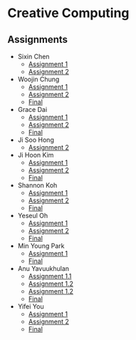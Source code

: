 # Creative Computing

## Assignments
* Sixin Chen
  * [Assignment 1](https://jinsung.github.io/sva-cc-fall-2017/work/Sixin_Chen/homework/1/index.html)
  * [Assignment 2](https://jinsung.github.io/sva-cc-fall-2017/work/Sixin_Chen/homework/2/index.html)
* Woojin Chung
  * [Assignment 1](https://jinsung.github.io/sva-cc-fall-2017/work/woojin/homework/index.html)
  * [Assignment 2](https://jinsung.github.io/sva-cc-fall-2017/work/woojin/homework2/index.html)
  * [Final](https://jinsung.github.io/sva-cc-fall-2017/work/woojin/final/index.html)
* Grace Dai
  * [Assignment 1](https://jinsung.github.io/sva-cc-fall-2017/work/grace/assignment1/index.html)
  * [Assignment 2](https://jinsung.github.io/sva-cc-fall-2017/work/grace/assignment2/index.html)
  * [Final](https://jinsung.github.io/sva-cc-fall-2017/work/grace/final/index.html)
* Ji Soo Hong
  * [Assignment 2](https://jinsung.github.io/sva-cc-fall-2017/work/jisoo/hw/index.html)
* Ji Hoon Kim
  * [Assignment 1](https://jinsung.github.io/sva-cc-fall-2017/work/ji/week04_hw/index.html)
  * [Assignment 2](https://jinsung.github.io/sva-cc-fall-2017/work/ji/week09_hw/index.html)
  * [Final](https://github.com/jinsung/sva-cc-fall-2017/tree/master/work/ji/week14_final/index.html)
* Shannon Koh
  * [Assignment 1](https://jinsung.github.io/sva-cc-fall-2017/work/shannon/homework/index.html)
  * [Assignment 2](https://jinsung.github.io/sva-cc-fall-2017/work/shannon/homework2/index.html)
  * [Final](https://jinsung.github.io/sva-cc-fall-2017/work/shannon/final/index.html)
* Yeseul Oh
  * [Assignment 1](https://jinsung.github.io/sva-cc-fall-2017/work/yeseul/homework1/index.html)
  * [Assignment 2](https://jinsung.github.io/sva-cc-fall-2017/work/yeseul/homework2/index.html)
  * [Final](https://jinsung.github.io/sva-cc-fall-2017/work/yeseul/homework3/index.html)
* Min Young Park
  * [Assignment 1](https://jinsung.github.io/sva-cc-fall-2017/work/Minyoung/Homework/index.html)
  * [Final](https://github.com/jinsung/sva-cc-fall-2017/tree/master/work/Minyoung/final/index.html)
* Anu Yavuukhulan
  * [Assignment 1.1](https://jinsung.github.io/sva-cc-fall-2017/work/anu/Assignment1/Assignment11/index.html)
  * [Assignment 1.2](https://jinsung.github.io/sva-cc-fall-2017/work/anu/Assignment1/Assignment12/index.html)
  * [Assignment 1.2](https://jinsung.github.io/sva-cc-fall-2017/work/anu/Assignment1/Assignment2/index.html)
  * [Final](https://github.com/jinsung/sva-cc-fall-2017/tree/master/work/anu/Assignment3/index.html)
* Yifei You
  * [Assignment 1](https://jinsung.github.io/sva-cc-fall-2017/work/Yifei_You/YifeiYou_assignment/index.html)
  * [Assignment 2](https://jinsung.github.io/sva-cc-fall-2017/work/Yifei_You/YifeiYou_Assignment2/index.html)
  * [Final](https://jinsung.github.io/sva-cc-fall-2017/work/Yifei_You/Yifei_Final/index.html)
